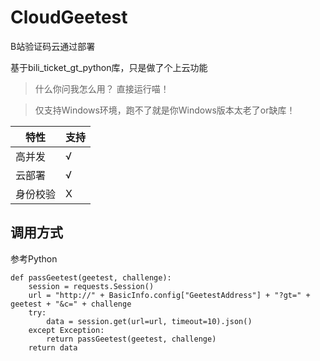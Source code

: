 # CloudGeetest

B站验证码云通过部署

基于bili_ticket_gt_python库，只是做了个上云功能

> 什么你问我怎么用？ 直接运行喵！

> 仅支持Windows环境，跑不了就是你Windows版本太老了or缺库！

| 特性   | 支持 |
|------|----|
| 高并发  | √  |
| 云部署  | √  |
| 身份校验 | X  |

## 调用方式
参考Python
```
def passGeetest(geetest, challenge):
    session = requests.Session()
    url = "http://" + BasicInfo.config["GeetestAddress"] + "?gt=" + geetest + "&c=" + challenge
    try:
        data = session.get(url=url, timeout=10).json()
    except Exception:
        return passGeetest(geetest, challenge)
    return data